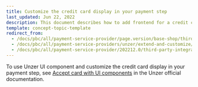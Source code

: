 ```yaml
---
title: Customize the credit card display in your payment step
last_updated: Jun 22, 2022
description: This document describes how to add frontend for a credit card to your project.
template: concept-topic-template
redirect_from:
  - /docs/pbc/all/payment-service-provider/page.version/base-shop/third-party-integrations/unzer/customize-the-credit-card-display-in-your-payment-step.html
  - /docs/pbc/all/payment-service-providers/unzer/extend-and-customize/customize-the-credit-card-display-in-your-payment-step.html
  - /docs/pbc/all/payment-service-provider/202212.0/third-party-integrations/unzer/extend-and-customize/customize-the-credit-card-display-in-your-payment-step.html
---
```


To use Unzer UI component and customize the credit card display in your payment step, see [Accept card with UI components](https://docs.unzer.com/payment-methods/card/accept-card-ui-component/) in the Unzer official documentation.
